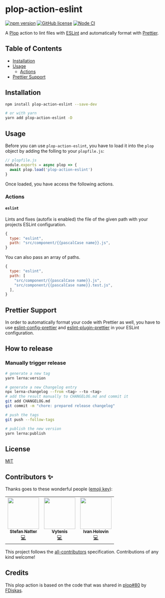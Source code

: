 # plop-action-eslint

[![npm version](https://badge.fury.io/js/plop-action-eslint.svg)](https://badge.fury.io/js/plop-action-eslint)
[![GitHub license](https://img.shields.io/github/license/natterstefan/plop-action-eslint.svg)](https://github.com/natterstefan/plop-action-eslint/blob/main/LICENSE)
[![Node CI](https://github.com/natterstefan/plop-action-eslint/actions/workflows/ci.yml/badge.svg)](https://github.com/natterstefan/plop-action-eslint/actions/workflows/ci.yml)

A [Plop](https://github.com/plopjs/plop) action to lint files with
[ESLint](https://eslint.org/) and automatically format with
[Prettier](#prettier-support).

## Table of Contents

- [Installation](#installation)
- [Usage](#usage)
  - [Actions](#actions)
- [Prettier Support](#prettier-support)

## Installation

```sh
npm install plop-action-eslint --save-dev

# or with yarn
yarn add plop-action-eslint -D
```

## Usage

Before you can use `plop-action-eslint`, you have to load it into the `plop`
object by adding the folling to your `plopfile.js`:

```javascript
// plopfile.js
module.exports = async plop => {
  await plop.load('plop-action-eslint')
}
```

Once loaded, you have access the following actions.

### Actions

#### `eslint`

Lints and fixes (autofix is enabled) the file of the given path with your
projects ESLint configuration.

```javascript
{
  type: "eslint",
  path: "src/component/{{pascalCase name}}.js",
}
```

You can also pass an array of paths.

```javascript
{
  type: "eslint",
  path: [
    "src/component/{{pascalCase name}}.js",
    "src/component/{{pascalCase name}}.test.js",
  ],
}
```

## Prettier Support

In order to automatically format your code with Prettier as well, you have to
use [eslint-config-prettier][1] and [eslint-plugin-prettier][2] in your ESLint
configuration.

## How to release

### Manually trigger release

```bash
# generate a new tag
yarn lerna:version

# generate a new Changelog entry
npx lerna-changelog --from <tag> --to <tag>
# add the result manually to CHANGELOG.md and commit it
git add CHANGELOG.md
git commit -m "chore: prepared release changelog"

# push the tags
git push --follow-tags

# publish the new version
yarn lerna:publish
```

## License

[MIT](./LICENSE)

## Contributors ✨

Thanks goes to these wonderful people
([emoji key](https://allcontributors.org/docs/en/emoji-key)):

<!-- ALL-CONTRIBUTORS-LIST:START - Do not remove or modify this section -->
<!-- prettier-ignore-start -->
<!-- markdownlint-disable -->
<table>
  <tr>
    <td align="center"><a href="https://natterstefan.me/"><img src="https://avatars.githubusercontent.com/u/1043668?v=4?s=100" width="100px;" alt=""/><br /><sub><b>Stefan Natter</b></sub></a><br /><a href="https://github.com/natterstefan/plop-action-eslint/commits?author=natterstefan" title="Code">💻</a></td>
    <td align="center"><a href="https://vytenis.kuciauskas.lt/"><img src="https://avatars.githubusercontent.com/u/468006?v=4?s=100" width="100px;" alt=""/><br /><sub><b>Vytenis</b></sub></a><br /><a href="https://github.com/natterstefan/plop-action-eslint/commits?author=FDiskas" title="Code">💻</a></td>
    <td align="center"><a href="https://github.com/iholovin"><img src="https://avatars.githubusercontent.com/u/95911872?v=4?s=100" width="100px;" alt=""/><br /><sub><b>Ivan Holovin</b></sub></a><br /><a href="https://github.com/natterstefan/plop-action-eslint/commits?author=iholovin" title="Code">💻</a></td>
  </tr>
</table>

<!-- markdownlint-restore -->
<!-- prettier-ignore-end -->

<!-- ALL-CONTRIBUTORS-LIST:END -->

This project follows the
[all-contributors](https://github.com/all-contributors/all-contributors)
specification. Contributions of any kind welcome!

## Credits

This plop action is based on the code that was shared in
[plop#80](https://github.com/plopjs/plop/issues/80#issuecomment-645179250) by
[FDiskas](https://github.com/FDiskas).

[1]: https://github.com/prettier/eslint-config-prettier
[2]: https://github.com/prettier/eslint-plugin-prettier
